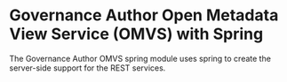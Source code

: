 <!-- SPDX-License-Identifier: Apache-2.0 -->
<!-- Copyright Contributors to the ODPi Egeria project.  -->

# Governance Author Open Metadata View Service (OMVS) with Spring

The Governance Author OMVS spring module uses spring to create the server-side support for the REST services.